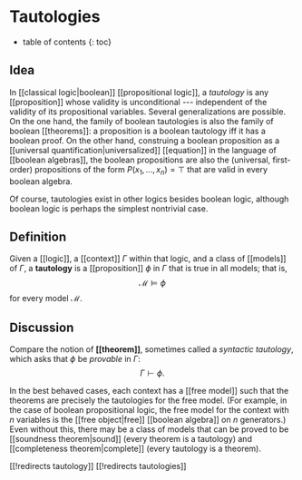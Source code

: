 
# Tautologies
* table of contents
{: toc}

## Idea

In [[classical logic|boolean]] [[propositional logic]], a _tautology_ is any [[proposition]] whose validity is unconditional --- independent of the validity of its propositional variables. Several generalizations are possible. On the one hand, the family of boolean tautologies is also the family of boolean [[theorems]]: a proposition is a boolean tautology iff it has a boolean proof. On the other hand, construing a boolean proposition as a [[universal quantification|universalized]] [[equation]] in the language of [[boolean algebras]], the boolean propositions are also the (universal, first-order) propositions of the form $P(x_1,...,x_n) = \top$ that are valid in every boolean algebra.

Of course, tautologies exist in other logics besides boolean logic, although boolean logic is perhaps the simplest nontrivial case.


## Definition

Given a [[logic]], a [[context]] $\Gamma$ within that logic, and a class of [[models]] of $\Gamma$, a __tautology__ is a [[proposition]] $\phi$ in $\Gamma$ that is true in all models; that is,
$$ \mathcal{M} \vDash \phi $$
for every model $\mathcal{M}$.


## Discussion

Compare the notion of __[[theorem]]__, sometimes called a _syntactic tautology_, which asks that $\phi$ be *provable* in $\Gamma$:
$$ \Gamma \vdash \phi .$$

In the best behaved cases, each context has a [[free model]] such that the theorems are precisely the tautologies for the free model.  (For example, in the case of boolean propositional logic, the free model for the context with $n$ variables is the [[free object|free]] [[boolean algebra]] on $n$ generators.)  Even without this, there may be a class of models that can be proved to be [[soundness theorem|sound]] (every theorem is a tautology) and [[completeness theorem|complete]] (every tautology is a theorem).


[[!redirects tautology]]
[[!redirects tautologies]]
